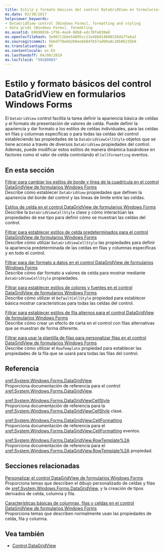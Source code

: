 ```yaml
---
title: Estilo y formato básicos del control DataGridView en formularios Windows Forms
ms.date: 03/30/2017
helpviewer_keywords:
- DataGridView control [Windows Forms], formatting and styling
- data grids [Windows Forms], formatting
ms.assetid: b9b90836-1f56-4aa9-8db8-edc78fe830e8
ms.openlocfilehash: 5e967c1bbe54095cc11e48b014600158da7fe6a3
ms.sourcegitcommit: 5b6d778ebb269ee6684fb57ad69a8c28b06235b9
ms.translationtype: MT
ms.contentlocale: es-ES
ms.lasthandoff: 04/08/2019
ms.locfileid: "59189903"
---
```

# <a name="basic-formatting-and-styling-in-the-windows-forms-datagridview-control"></a>Estilo y formato básicos del control DataGridView en formularios Windows Forms
El `DataGridView` control facilita la tarea definir la apariencia básica de celdas y el formato de presentación de valores de celda. Puede definir la apariencia y dar formato a los estilos de celdas individuales, para las celdas en filas y columnas específicas o para todas las celdas del control estableciendo las propiedades de la `DataGridViewCellStyle` objetos que se tiene acceso a través de diversos `DataGridView` propiedades del control. Además, puede modificar estos estilos de manera dinámica basándose en factores como el valor de celda controlando el `CellFormatting` eventos.  
  
## <a name="in-this-section"></a>En esta sección  
 [Filtrar para cambiar los estilos de borde y línea de la cuadrícula en el control DataGridView de formularios Windows Forms](change-the-border-and-gridline-styles-in-the-datagrid.md)  
 Describe cómo establecer `DataGridView` propiedades que definen la apariencia del borde del control y las líneas de límite entre las celdas.  
  
 [Estilos de celda en el control DataGridView de formularios Windows Forms](cell-styles-in-the-windows-forms-datagridview-control.md)  
 Describe la `DataGridViewCellStyle` clase y cómo interactúan las propiedades de ese tipo para definir cómo se muestran las celdas del control.  
  
 [Filtrar para establecer estilos de celda predeterminados para el control DataGridView de formularios Windows Forms](how-to-set-default-cell-styles-for-the-windows-forms-datagridview-control.md)  
 Describe cómo utilizar `DataGridViewCellStyle` las propiedades para definir la apariencia predeterminada de las celdas en filas y columnas específicas y en todo el control.  
  
 [Filtrar para dar formato a datos en el control DataGridView de formularios Windows Forms](how-to-format-data-in-the-windows-forms-datagridview-control.md)  
 Describe cómo dar formato a valores de celda para mostrar mediante `DataGridViewCellStyle` propiedades.  
  
 [Filtrar para establecer estilos de colores y fuentes en el control DataGridView de formularios Windows Forms](how-to-set-font-and-color-styles-in-the-windows-forms-datagridview-control.md)  
 Describe cómo utilizar el `DefaultCellStyle` propiedad para establecer básica mostrar características para todas las celdas del control.  
  
 [Filtrar para establecer estilos de fila alternos para el control DataGridView de formularios Windows Forms](how-to-set-alternating-row-styles-for-the-windows-forms-datagridview-control.md)  
 Describe cómo crear un efecto de carta en el control con filas alternativas que se muestran de forma diferente.  
  
 [Filtrar para usar la plantilla de filas para personalizar filas en el control DataGridView de formularios Windows Forms](use-the-row-template-to-customize-rows-in-the-datagrid.md)  
 Describe cómo utilizar el `RowTemplate` propiedad para establecer las propiedades de la fila que se usará para todas las filas del control.  
  
## <a name="reference"></a>Referencia  
 <xref:System.Windows.Forms.DataGridView>  
 Proporciona documentación de referencia para el control <xref:System.Windows.Forms.DataGridView>.  
  
 <xref:System.Windows.Forms.DataGridViewCellStyle>  
 Proporciona documentación de referencia para la <xref:System.Windows.Forms.DataGridViewCellStyle> clase.  
  
 <xref:System.Windows.Forms.DataGridView.CellFormatting>  
 Proporciona documentación de referencia para el <xref:System.Windows.Forms.DataGridView.CellFormatting> eventos.  
  
 <xref:System.Windows.Forms.DataGridView.RowTemplate%2A>  
 Proporciona documentación de referencia para el <xref:System.Windows.Forms.DataGridView.RowTemplate%2A> propiedad.  
  
## <a name="related-sections"></a>Secciones relacionadas  
 [Personalizar el control DataGridView de formularios Windows Forms](customizing-the-windows-forms-datagridview-control.md)  
 Proporciona temas que describen el dibujo personalizado de celdas y filas de <xref:System.Windows.Forms.DataGridView>, y la creación de tipos derivados de celda, columna y fila.  
  
 [Características básicas de columnas, filas y celdas en el control DataGridView de formularios Windows Forms](basic-column-row-and-cell-features-wf-datagridview-control.md)  
 Proporciona temas que describen normalmente usan las propiedades de celda, fila y columna.  
  
## <a name="see-also"></a>Vea también

- [Control DataGridView](datagridview-control-windows-forms.md)
